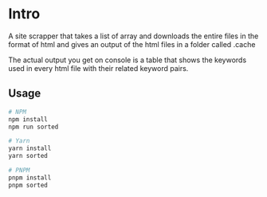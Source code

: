 # Intro

A site scrapper that takes a list of array and downloads the entire files in the format of html and gives an output of the html files in a folder called .cache

The actual output you get on console is a table that shows the keywords used in every html file with their related keyword pairs.

## Usage

```bash
# NPM
npm install
npm run sorted

# Yarn
yarn install
yarn sorted

# PNPM
pnpm install
pnpm sorted
```

<!--
| Command          | Description          |
| ---------------- | -------------------- |
| `npm start`      | Run the script       |
 -->

<!--
- scrap from excel
- - only keyword finder
- - only url scrapper
- - both

- scrap from json
- - only keyword finder
- - only url scrapper
- - both
-->
